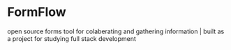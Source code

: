 # FormFlow
open source forms tool for colaberating and gathering information | built as a project for studying full stack development
